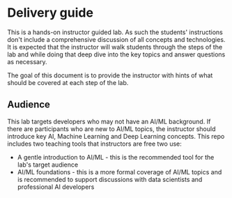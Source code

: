 # Delivery guide
This is a hands-on instructor guided lab. As such the students' instructions don't include a comprehensive discussion of all concepts 
and technologies. It is expected that the instructor will walk students through the steps of the lab and while doing that 
deep dive into the key topics and answer questions as necessary.

The goal of this document is to provide the instructor with hints of what should be covered at each step of the lab.

## Audience
This lab targets developers who may not have an AI/ML background. If there are participants who are new to AI/ML topics, the instructor should introduce key AI, Machine Learning and Deep Learning concepts. This repo includes two teaching tools that instructors are free two use:
- A gentle introduction to AI/ML - this is the recommended tool for the lab's target audience
- AI/ML foundations - this is a more formal coverage of AI/ML topics and is recommended to support discussions with data scientists and professional AI developers


